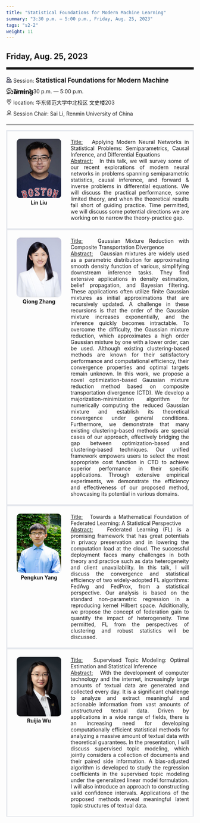 ```yaml
---
title: "Statistical Foundations for Modern Machine Learning"
summary: "3:30 p.m. — 5:00 p.m., Friday, Aug. 25, 2023"
tags: "s2-2"
weight: 11
---
```


Friday, Aug. 25, 2023
------


<hr style="border: 0; border-top: 5px solid;">

<div class="tip">
    <img class="icon" src="/icon/yanjiang.png" />
    Session: <span class="font-bold" style="font-size:120%">Statistical Foundations for Modern Machine Learning</span>
</div>

<div class="tip">
    <img class="icon" src="/icon/shizhong.png" />
    Time: 3:30 p.m. — 5:00 p.m.
</div>
<div class="tip">
    <img class="icon" src="/icon/didian.png" />
    location: 华东师范大学中北校区 文史楼203
</div>


<div class="tip">
    <img class="icon" src="/icon/lingdao.png" />
    Session Chair: Sai Li, Renmin University of China
</div>


________________________________________

<div class="row">
    <div class="left">
        <img src="/images/liulin.png" class="avatar" />
        <div class="font-small font-bold">
            <a>
                Lin Liu
            </a>
        </div>
    </div>
    <div class="right">
        <div class="font-small">
            <u>Title:</u> &nbsp;
            Applying Modern Neural Networks in Statistical Problems: Semiparametrics, Causal Inference, and Differential Equations
        </div>
        <div class="content font-small">
            <u>Abstract:</u> &nbsp;
            In this talk, we will survey some of our recent explorations of modern neural networks in problems spanning semiparametric statistics, causal inference, and forward & inverse problems in differential equations. We will discuss the practical performance, some limited theory, and when the theoretical results fall short of guiding practice. Time permitted, we will discuss some potential directions we are working on to narrow the theory-practice gap.
        </div>
    </div>
</div>

<div class="row">
    <div class="left">
        <img src="/images/zhangqiong.png" class="avatar" />
        <div class="font-small font-bold">
            <a>
                Qiong Zhang
            </a>
        </div>
    </div>
    <div class="right">
        <div class="font-small">
            <u>Title:</u> &nbsp;
            Gaussian Mixture Reduction with Composite Transportation Divergence
        </div>
        <div class="content font-small">
            <u>Abstract:</u> &nbsp;
            Gaussian mixtures are widely used as a parametric distribution for approximating smooth density function of various, simplifying downstream inference tasks. They find extensive applications in density estimation, belief propagation, and Bayesian filtering. These applications often utilize finite Gaussian mixtures as initial approximations that are recursively updated. A challenge in these recursions is that the order of the Gaussian mixture increases exponentially, and the inference quickly becomes intractable. To overcome the difficulty, the Gaussian mixture reduction, which approximates a high order Gaussian mixture by one with a lower order, can be used. Although existing clustering-based methods are known for their satisfactory performance and computational efficiency, their convergence properties and optimal targets remain unknown. In this work, we propose a novel optimization-based Gaussian mixture reduction method based on composite transportation divergence (CTD). We develop a majorization-minimization algorithm for numerically computing the reduced Gaussian mixture and establish its theoretical convergence under general conditions. Furthermore, we demonstrate that many existing clustering-based methods are special cases of our approach, effectively bridging the gap between optimization-based and clustering-based techniques. Our unified framework empowers users to select the most appropriate cost function in CTD to achieve superior performance in their specific applications. Through extensive empirical experiments, we demonstrate the efficiency and effectiveness of our proposed method, showcasing its potential in various domains.
        </div>
    </div>
</div>

<div class="row">
    <div class="left">
        <img src="/images/pengkun.png" class="avatar" />
        <div class="font-small font-bold">
            <a>
                Pengkun Yang
            </a>
        </div>
    </div>
    <div class="right">
        <div class="font-small">
            <u>Title:</u> &nbsp;
            Towards a Mathematical Foundation of Federated Learning: A Statistical Perspective
        </div>
        <div class="content font-small">
            <u>Abstract:</u> &nbsp;
            Federated Learning (FL) is a promising framework that has great potentials in privacy preservation and in lowering the computation load at the cloud. The successful deployment faces many challenges in both theory and practice such as data heterogeneity and client unavailability. In this talk, I will discuss the convergence and statistical efficiency of two widely-adopted FL algorithms: FedAvg and FedProx, from a statistical perspective. Our analysis is based on the standard non-parametric regression in a reproducing kernel Hilbert space. Additionally, we propose the concept of federation gain to quantify the impact of heterogeneity. Time permitted, FL from the perspectives of clustering and robust statistics will be discussed. 
        </div>
    </div>
</div>

<div class="row">
    <div class="left">
        <img src="/images/ruijia.png" class="avatar" />
        <div class="font-small font-bold">
            <a>
                Ruijia Wu
            </a>
        </div>
    </div>
    <div class="right">
        <div class="font-small">
            <u>Title:</u> &nbsp;
            Supervised Topic Modeling: Optimal Estimation and Statistical Inference
        </div>
        <div class="content font-small">
            <u>Abstract:</u> &nbsp;
            With the development of computer technology and the internet, increasingly large amounts of textual data are generated and collected every day. It is a significant challenge to analyze and extract meaningful and actionable information from vast amounts of unstructured textual data. Driven by applications in a wide range of fields, there is an increasing need for developing computationally efficient statistical methods for analyzing a massive amount of textual data with theoretical guarantees. In the presentation, I will discuss supervised topic modeling, which jointly considers a collection of documents and their paired side information. A bias-adjusted algorithm is developed to study the regression coefficients in the supervised topic modeling under the generalized linear model formulation. I will also introduce an approach to constructing valid confidence intervals. Applications of the proposed methods reveal meaningful latent topic structures of textual data. 
        </div>
    </div>
</div>

<style>

.tip {
    height: 30px;
    line-height: 30px;
}

.icon {
    width: 15px;
}

.row {
    padding: 10px; 
    height: auto; 
    border-bottom-width: 2px; 
    border-style: solid; 
    border-color: #E4E7ED; 
    padding-bottom: 20px; 
    padding-top: 20px;
    display: flex; 
    text-align: justify;
}

.left {
    min-width: 150px !important;
    text-align: center;
}

.avatar {
    width: 120px;
    height: 160px;
    max-width: 100%;
    border-radius: 10px;
}

.right {
    margin-left: 10px; 
    max-width: 80%;
}


.font-small {
    /* font-size: 16px; */
}

.font-bold {
    font-weight: bold;
}
</style>